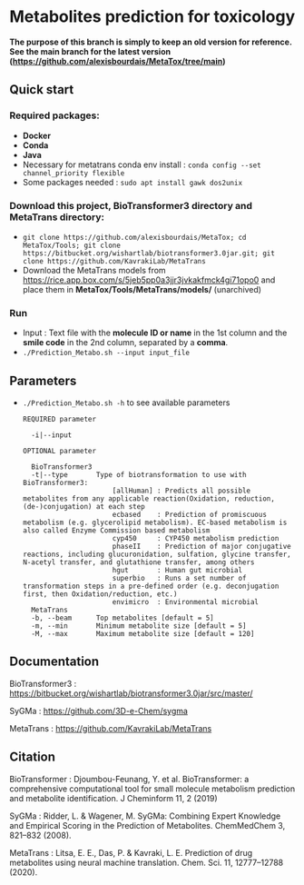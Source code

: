 # Metabolites prediction for toxicology

**The purpose of this branch is simply to keep an old version for reference. See the main branch for the latest version (https://github.com/alexisbourdais/MetaTox/tree/main)**

## Quick start

### Required packages:
- **Docker**
- **Conda**
- **Java**
- Necessary for metatrans conda env install : `conda config --set channel_priority flexible`
- Some packages needed : `sudo apt install gawk dos2unix`

### Download this project, BioTransformer3 directory and MetaTrans directory: 
- `git clone https://github.com/alexisbourdais/MetaTox; cd MetaTox/Tools; git clone https://bitbucket.org/wishartlab/biotransformer3.0jar.git; git clone https://github.com/KavrakiLab/MetaTrans`
- Download the MetaTrans models from https://rice.app.box.com/s/5jeb5pp0a3jjr3jvkakfmck4gi71opo0 and place them in **MetaTox/Tools/MetaTrans/models/** (unarchived)

### Run
- Input : Text file with the **molecule ID or name** in the 1st column and the **smile code** in the 2nd column, separated by a **comma**.
- `./Prediction_Metabo.sh --input input_file`

## Parameters

- `./Prediction_Metabo.sh -h` to see available parameters

      REQUIRED parameter

        -i|--input
  
      OPTIONAL parameter

        BioTransformer3
        -t|--type       Type of biotransformation to use with BioTransformer3:
                            [allHuman] : Predicts all possible metabolites from any applicable reaction(Oxidation, reduction, (de-)conjugation) at each step 
                            ecbased    : Prediction of promiscuous metabolism (e.g. glycerolipid metabolism). EC-based metabolism is also called Enzyme Commission based metabolism
                            cyp450     : CYP450 metabolism prediction 
                            phaseII    : Prediction of major conjugative reactions, including glucuronidation, sulfation, glycine transfer, N-acetyl transfer, and glutathione transfer, among others 
                            hgut       : Human gut microbial
                            superbio   : Runs a set number of transformation steps in a pre-defined order (e.g. deconjugation first, then Oxidation/reduction, etc.)
                            envimicro  : Environmental microbial
        MetaTrans
        -b, --beam      Top metabolites [default = 5]
        -m, --min       Minimum metabolite size [default = 5]
        -M, --max       Maximum metabolite size [default = 120]

## Documentation

BioTransformer3 : https://bitbucket.org/wishartlab/biotransformer3.0jar/src/master/

SyGMa : https://github.com/3D-e-Chem/sygma

MetaTrans : https://github.com/KavrakiLab/MetaTrans

## Citation

BioTransformer : Djoumbou-Feunang, Y. et al. BioTransformer: a comprehensive computational tool for small molecule metabolism prediction and metabolite identification. J Cheminform 11, 2 (2019)

SyGMa : Ridder, L. & Wagener, M. SyGMa: Combining Expert Knowledge and Empirical Scoring in the Prediction of Metabolites. ChemMedChem 3, 821–832 (2008).

MetaTrans : Litsa, E. E., Das, P. & Kavraki, L. E. Prediction of drug metabolites using neural machine translation. Chem. Sci. 11, 12777–12788 (2020).
